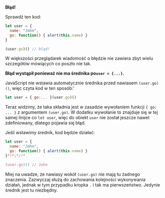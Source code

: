 **Błąd**!

Sprawdź ten kod:

```js run
let user = {
  name: "John",
  go: function() { alert(this.name) }
}

(user.go)() // błąd!
```
W większości przeglądarek wiadomość o błędzie nie zawiera zbyt wielu szczegółów mówiących co poszło nie tak.

**Błąd wystąpił ponieważ nie ma średnika po`user = {...}`.**

JavaScript nie wstawia automatycznie średnika przed nawiasem `(user.go)()`, więc czyta kod w ten sposób:'

```js no-beautify
let user = { go:... }(user.go)()
```

Teraz widzimy, że taka składnia jest w zasadzie wywołaniem funkcji  `{ go: ... }` z argumentem `(user.go)`. W dodatku wywołanie to znajduje się w tej samej linijce co `let user`, więc do obiekt `user` nie został jeszcze nawet zdefiniowany, dlatego pojawia się błąd.

Jeśli wstawimy średnik, kod będzie działać:

```js run
let user = {
  name: "John",
  go: function() { alert(this.name) }
}*!*;*/!*

(user.go)() // John
```

Miej na uwadze, że nawiasy wokół `(user.go)` nie mają tu żadnego znaczenia. Zazwyczaj służą do zachowania kolejności wykonywania działań, jednak w tym przypadku kropka `.` i tak ma pierwszeństwo. Jedynie średnik jest tu niezbędny. 
